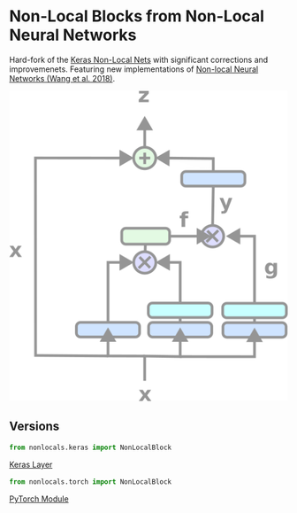 # Non-Local Blocks from Non-Local Neural Networks

Hard-fork of the [Keras Non-Local Nets](https://github.com/titu1994/keras-non-local-nets) with significant corrections and improvemenets. Featuring new implementations of [Non-local Neural Networks (Wang et al. 2018)](https://arxiv.org/abs/1711.07971).

![image](images/nlb.png)

## Versions 

```python
from nonlocals.keras import NonLocalBlock
```
[Keras Layer](https://github.com/andrewrgarcia/non-local-blocks/blob/main/nonlocals/keras/non_local.py)

```python
from nonlocals.torch import NonLocalBlock
```
[PyTorch Module](https://github.com/andrewrgarcia/non-local-blocks/blob/main/nonlocals/torch/non_local.py)



